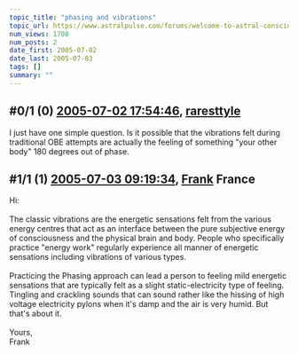```yaml
---
topic_title: "phasing and vibrations"
topic_url: https://www.astralpulse.com/forums/welcome-to-astral-consciousness!/phasing-and-vibrations
num_views: 1708
num_posts: 2
date_first: 2005-07-02
date_last: 2005-07-03
tags: []
summary: ""
---
```


## \#0/1 (0) [2005-07-02 17:54:46](https://www.astralpulse.com/forums/index.php?msg=168837), [raresttyle](https://www.astralpulse.com/forums/profile/?u=9348)  ##
<section>
I just have one simple question. Is it possible that the vibrations felt during traditional OBE attempts are actually the feeling of something "your other body" 180 degrees out of phase.
</section>

## \#1/1 (1) [2005-07-03 09:19:34](https://www.astralpulse.com/forums/index.php?msg=168917), [Frank](https://www.astralpulse.com/forums/profile/?u=359) France ##
<section>
Hi:
<br>
<br>
The classic vibrations are the energetic sensations felt from the various energy centres that act as an interface between the pure subjective energy of consciousness and the physical brain and body. People who specifically practice "energy work" regularly experience all manner of energetic sensations including vibrations of various types.
<br>
<br>
Practicing the Phasing approach can lead a person to feeling mild energetic sensations that are typically felt as a slight static-electricity type of feeling. Tingling and crackling sounds that can sound rather like the hissing of high voltage electricity pylons when it's damp and the air is very humid. But that's about it.
<br>
<br>
Yours,
<br>
Frank
</section>